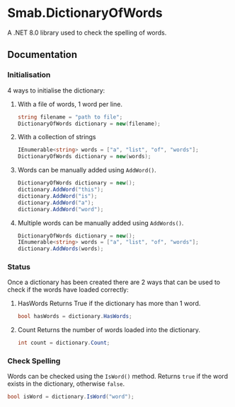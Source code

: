 ﻿# Smab.DictionaryOfWords

A .NET 8.0 library used to check the spelling of words.

## Documentation

### Initialisation

4 ways to initialise the dictionary:

1. With a file of words, 1 word per line.
	``` cs
	string filename = "path to file";
	DictionaryOfWords dictionary = new(filename);
	```

1. With a collection of strings
	``` cs
	IEnumerable<string> words = ["a", "list", "of", "words"];
	DictionaryOfWords dictionary = new(words);
	```

1. Words can be manually added using `AddWord()`.
	``` cs
	DictionaryOfWords dictionary = new();
	dictionary.AddWord("this");
	dictionary.AddWord("is");
	dictionary.AddWord("a");
	dictionary.AddWord("word");
	```

1. Multiple words can be manually added using `AddWords()`.
	``` cs
	DictionaryOfWords dictionary = new();
	IEnumerable<string> words = ["a", "list", "of", "words"];
	dictionary.AddWords(words);
	```

### Status
Once a dictionary has been created there are 2 ways that can be used to check if the words
have loaded correctly:

1. HasWords
	Returns True if the dictionary has more than 1 word.
	``` cs
	bool hasWords = dictionary.HasWords;
	```
1. Count
	Returns the number of words loaded into the dictionary.
	``` cs
	int count = dictionary.Count;
	```

### Check Spelling
Words can be checked using the `IsWord()` method.
Returns `true` if the word exists in the dictionary, otherwise `false`.
``` cs
bool isWord = dictionary.IsWord("word");
```
